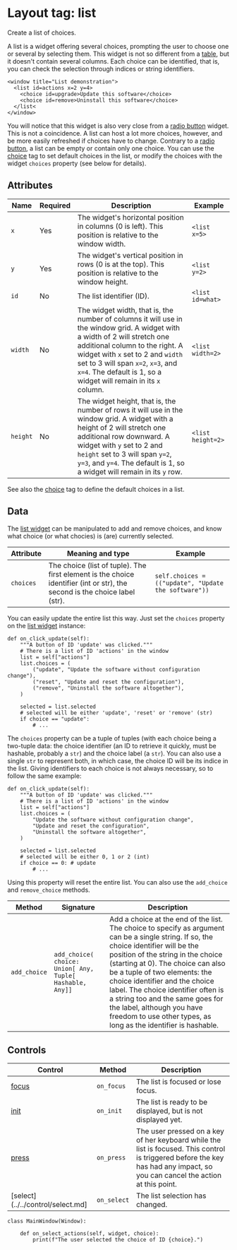 # Layout tag: list

Create a list of choices.

A list is a widget offering several choices, prompting the user to
choose one or several by selecting them.  This widget is not so
different from a [table](table.md), but it doesn't contain several
columns.  Each choice can be identified, that is, you can check the
selection through indices or string identifiers.

```
<window title="List demonstration">
  <list id=actions x=2 y=4>
    <choice id=upgrade>Update this software</choice>
    <choice id=remove>Uninstall this software</choice>
  </list<
</window>
```

You will notice that this widget is also very close from a
[radio button](radio.md) widget.  This is not a coincidence.  A list
can host a lot more choices, however, and be more easily refreshed if
choices have to change.  Contrary to a [radio button](radio.md), a list
can be empty or contain only one choice.  You can use the
[choice](choice.md) tag to set default choices in the list, or modify
the choices with the widget `choices` property (see below for details).

## Attributes

| Name         | Required | Description              | Example     |
| ------------ | -------- | ------------------------ | ----------- |
| `x` | Yes | The widget's horizontal position in columns (0 is left). This position is relative to the window width. | `<list x=5>` |
| `y` | Yes | The widget's vertical position in rows (0 is at the top). This position is relative to the window height. | `<list y=2>` |
| `id` | No | The list identifier (ID). | `<list id=what>` |
| `width` | No | The widget width, that is, the number of columns it will use in the window grid. A widget with a width of 2 will stretch one additional column to the right. A widget with `x` set to 2 and `width` set to 3 will span `x=2`, `x=3`, and `x=4`.  The default is 1, so a widget will remain in its `x` column. | `<list width=2>` |
| `height` | No | The widget height, that is, the number of rows it will use in the window grid. A widget with a height of 2 will stretch one additional row downward. A widget with `y` set to 2 and `height` set to 3 will span `y=2`, `y=3`, and `y=4`.  The default is 1, so a widget will remain in its `y` row. | `<list height=2>` |

See also the [choice](./choice.md) tag to define the default choices
in a list.

## Data

The [list widget](../../widget/List.md) can be manipulated to add and
remove choices, and know what choice (or what chocies) is (are)
currently selected.

| Attribute      | Meaning and type | Example                     |
| -------------- | ---------------- | --------------------------- |
| `choices` | The choice (list of tuple). The first element is the choice identifier (int or str), the second is the choice label (str). | `self.choices = (("update", "Update the software"))` |

You can easily update the entire list this way.  Just set the
`choices` property on the [list widget](../../widget/List.md) instance:

    def on_click_update(self):
        """A button of ID 'update' was clicked."""
        # There is a list of ID 'actions' in the window
        list = self["actions"]
        list.choices = (
            ("update", "Update the software without configuration change"),
            ("reset", "Update and reset the configuration"),
            ("remove", "Uninstall the software altogether"),
        )

        selected = list.selected
        # selected will be either 'update', 'reset' or 'remove' (str)
        if choice == "update":
            # ...

The `choices` property can be a tuple of tuples (with each
choice being a two-tuple data: the choice identifier (an ID to retrieve
it quickly, must be hashable, probably a `str`) and the choice label
(a `str`).  You can also use a single `str` to represent both,
in which case, the choice ID will be its indice in the list.  Giving
identifiers to each choice is not always necessary, so to follow the
same example:

    def on_click_update(self):
        """A button of ID 'update' was clicked."""
        # There is a list of ID 'actions' in the window
        list = self["actions"]
        list.choices = (
            "Update the software without configuration change",
            "Update and reset the configuration",
            "Uninstall the software altogether",
        )

        selected = list.selected
        # selected will be either 0, 1 or 2 (int)
        if choice == 0: # update
            # ...

Using this property will reset the entire list.  You can also use
the `add_choice` and `remove_choice` methods.

| Method            | Signature       | Description               |
| ----------------- | --------------- | ------------------------- |
| `add_choice` | `add_choice( choice: Union[ Any, Tuple[ Hashable, Any]]` | Add a choice at the end of the list. The choice to specify as argument can be a single string. If so, the choice identifier will be the position of the string in the choice (starting at 0). The choice can also be a tuple of two elements: the choice identifier and the choice label. The choice identifier often is a string too and the same goes for the label, although you have freedom to use other types, as long as the identifier is hashable. |

## Controls

| Control                           | Method       | Description    |
| --------------------------------- | ------------ | -------------- |
| [focus](../../control/focus.md) | `on_focus` | The list is focused or lose focus. |
| [init](../../control/init.md) | `on_init` | The list is ready to be displayed, but is not displayed yet. |
| [press](../../control/press.md) | `on_press` | The user pressed on a key of her keyboard while the list is focused. This control is triggered before the key has had any impact, so you can cancel the action at this point. |
| [select](../../control/select.md] | `on_select` | The list selection has changed. |

    class MainWindow(Window):

        def on_select_actions(self, widget, choice):
            print(f"The user selected the choice of ID {choice}.")

